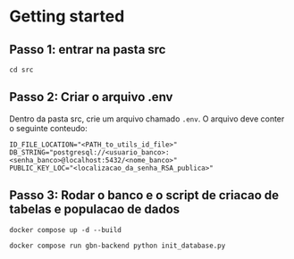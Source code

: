 # Getting started

## Passo 1: entrar na pasta src

`cd src`

## Passo 2: Criar o arquivo .env

Dentro da pasta src, crie um arquivo chamado `.env`. O arquivo deve conter o seguinte conteudo: 

```
ID_FILE_LOCATION="<PATH_to_utils_id_file>"
DB_STRING="postgresql://<usuario_banco>:<senha_banco>@localhost:5432/<nome_banco>"
PUBLIC_KEY_LOC="<localizacao_da_senha_RSA_publica>"
```

## Passo 3: Rodar o banco e o script de criacao de tabelas e populacao de dados
```
docker compose up -d --build
```
```
docker compose run gbn-backend python init_database.py
```
